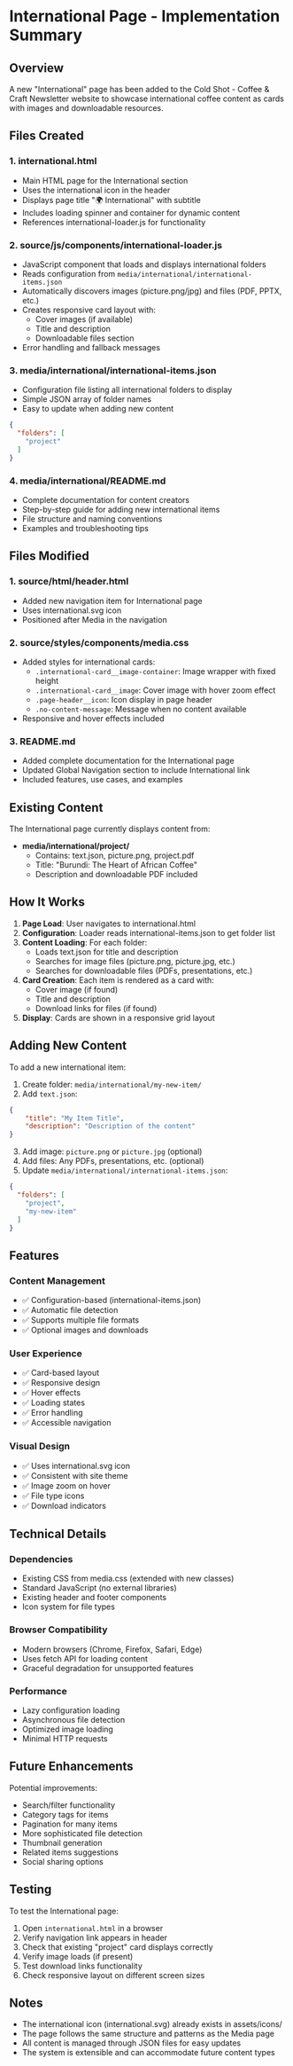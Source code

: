 # International Page - Implementation Summary

## Overview
A new "International" page has been added to the Cold Shot - Coffee & Craft Newsletter website to showcase international coffee content as cards with images and downloadable resources.

## Files Created

### 1. **international.html**
- Main HTML page for the International section
- Uses the international icon in the header
- Displays page title "🌍 International" with subtitle
- Includes loading spinner and container for dynamic content
- References international-loader.js for functionality

### 2. **source/js/components/international-loader.js**
- JavaScript component that loads and displays international folders
- Reads configuration from `media/international/international-items.json`
- Automatically discovers images (picture.png/jpg) and files (PDF, PPTX, etc.)
- Creates responsive card layout with:
  - Cover images (if available)
  - Title and description
  - Downloadable files section
- Error handling and fallback messages

### 3. **media/international/international-items.json**
- Configuration file listing all international folders to display
- Simple JSON array of folder names
- Easy to update when adding new content
```json
{
  "folders": [
    "project"
  ]
}
```

### 4. **media/international/README.md**
- Complete documentation for content creators
- Step-by-step guide for adding new international items
- File structure and naming conventions
- Examples and troubleshooting tips

## Files Modified

### 1. **source/html/header.html**
- Added new navigation item for International page
- Uses international.svg icon
- Positioned after Media in the navigation

### 2. **source/styles/components/media.css**
- Added styles for international cards:
  - `.international-card__image-container`: Image wrapper with fixed height
  - `.international-card__image`: Cover image with hover zoom effect
  - `.page-header__icon`: Icon display in page header
  - `.no-content-message`: Message when no content available
- Responsive and hover effects included

### 3. **README.md**
- Added complete documentation for the International page
- Updated Global Navigation section to include International link
- Included features, use cases, and examples

## Existing Content

The International page currently displays content from:
- **media/international/project/** 
  - Contains: text.json, picture.png, project.pdf
  - Title: "Burundi: The Heart of African Coffee"
  - Description and downloadable PDF included

## How It Works

1. **Page Load**: User navigates to international.html
2. **Configuration**: Loader reads international-items.json to get folder list
3. **Content Loading**: For each folder:
   - Loads text.json for title and description
   - Searches for image files (picture.png, picture.jpg, etc.)
   - Searches for downloadable files (PDFs, presentations, etc.)
4. **Card Creation**: Each item is rendered as a card with:
   - Cover image (if found)
   - Title and description
   - Download links for files (if found)
5. **Display**: Cards are shown in a responsive grid layout

## Adding New Content

To add a new international item:

1. Create folder: `media/international/my-new-item/`
2. Add `text.json`:
```json
{
    "title": "My Item Title",
    "description": "Description of the content"
}
```
3. Add image: `picture.png` or `picture.jpg` (optional)
4. Add files: Any PDFs, presentations, etc. (optional)
5. Update `media/international/international-items.json`:
```json
{
  "folders": [
    "project",
    "my-new-item"
  ]
}
```

## Features

### Content Management
- ✅ Configuration-based (international-items.json)
- ✅ Automatic file detection
- ✅ Supports multiple file formats
- ✅ Optional images and downloads

### User Experience
- ✅ Card-based layout
- ✅ Responsive design
- ✅ Hover effects
- ✅ Loading states
- ✅ Error handling
- ✅ Accessible navigation

### Visual Design
- ✅ Uses international.svg icon
- ✅ Consistent with site theme
- ✅ Image zoom on hover
- ✅ File type icons
- ✅ Download indicators

## Technical Details

### Dependencies
- Existing CSS from media.css (extended with new classes)
- Standard JavaScript (no external libraries)
- Existing header and footer components
- Icon system for file types

### Browser Compatibility
- Modern browsers (Chrome, Firefox, Safari, Edge)
- Uses fetch API for loading content
- Graceful degradation for unsupported features

### Performance
- Lazy configuration loading
- Asynchronous file detection
- Optimized image loading
- Minimal HTTP requests

## Future Enhancements

Potential improvements:
- Search/filter functionality
- Category tags for items
- Pagination for many items
- More sophisticated file detection
- Thumbnail generation
- Related items suggestions
- Social sharing options

## Testing

To test the International page:
1. Open `international.html` in a browser
2. Verify navigation link appears in header
3. Check that existing "project" card displays correctly
4. Verify image loads (if present)
5. Test download links functionality
6. Check responsive layout on different screen sizes

## Notes

- The international icon (international.svg) already exists in assets/icons/
- The page follows the same structure and patterns as the Media page
- All content is managed through JSON files for easy updates
- The system is extensible and can accommodate future content types
